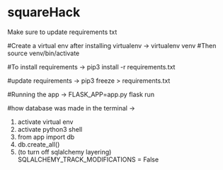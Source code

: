 # squareHack

Make sure to update requirements txt

#Create a virtual env after installing virtualenv ->
virtualenv venv
#Then
source venv/bin/activate


#To install requirements ->
pip3 install -r requirements.txt 

#update requirements ->
pip3 freeze > requirements.txt



#Running the app ->
FLASK_APP=app.py flask run


#how database was made in the terminal ->
1. activate virtual env
2. activate python3 shell
3. from app import db
4. db.create_all()
5. (to turn off sqlalchemy layering) SQLALCHEMY_TRACK_MODIFICATIONS = False



